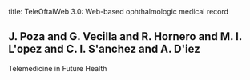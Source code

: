 title: TeleOftalWeb 3.0: Web-based ophthalmologic medical record

## J. Poza and G. Vecilla and R. Hornero and M. I. L'opez and C. I. S'anchez and A. D'iez
Telemedicine in Future Health

